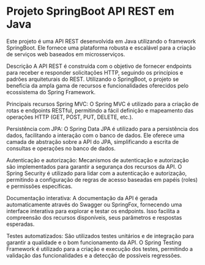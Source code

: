 <h1> Projeto SpringBoot API REST em Java </h1>
Este projeto é uma API REST desenvolvida em Java utilizando o framework SpringBoot. Ele fornece uma plataforma robusta e escalável para a criação de serviços web baseados em microsserviços.

Descrição
A API REST é construída com o objetivo de fornecer endpoints para receber e responder solicitações HTTP, seguindo os princípios e padrões arquiteturais do REST. Utilizando o SpringBoot, o projeto se beneficia da ampla gama de recursos e funcionalidades oferecidos pelo ecossistema do Spring Framework.

Principais recursos
Spring MVC: O Spring MVC é utilizado para a criação de rotas e endpoints RESTful, permitindo a fácil definição e mapeamento das operações HTTP (GET, POST, PUT, DELETE, etc.).

Persistência com JPA: O Spring Data JPA é utilizado para a persistência dos dados, facilitando a interação com o banco de dados. Ele oferece uma camada de abstração sobre a API do JPA, simplificando a escrita de consultas e operações no banco de dados.

Autenticação e autorização: Mecanismos de autenticação e autorização são implementados para garantir a segurança dos recursos da API. O Spring Security é utilizado para lidar com a autenticação e autorização, permitindo a configuração de regras de acesso baseadas em papéis (roles) e permissões específicas.

Documentação interativa: A documentação da API é gerada automaticamente através do Swagger ou SpringFox, fornecendo uma interface interativa para explorar e testar os endpoints. Isso facilita a compreensão dos recursos disponíveis, seus parâmetros e respostas esperadas.

Testes automatizados: São utilizados testes unitários e de integração para garantir a qualidade e o bom funcionamento da API. O Spring Testing Framework é utilizado para a criação e execução dos testes, permitindo a validação das funcionalidades e a detecção de possíveis regressões.
